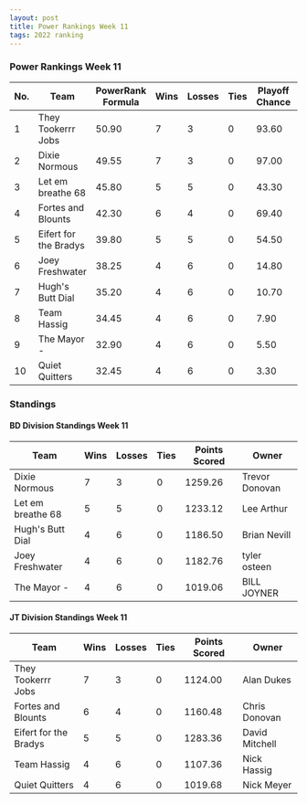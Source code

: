 ```yaml
---
layout: post
title: Power Rankings Week 11
tags: 2022 ranking
---
```


### Power Rankings Week 11

|   No. | Team                   |   PowerRank Formula |   Wins |   Losses |   Ties |   Playoff Chance |   Points Scored | Owner           |
|-------|------------------------|---------------------|--------|----------|--------|------------------|-----------------|-----------------|
|     1 | They Tookerrr Jobs     |               50.90 |      7 |        3 |      0 |            93.60 |         1124.00 | Alan Dukes      |
|     2 | Dixie Normous          |               49.55 |      7 |        3 |      0 |            97.00 |         1259.26 | Trevor  Donovan |
|     3 | Let em breathe 68      |               45.80 |      5 |        5 |      0 |            43.30 |         1233.12 | Lee Arthur      |
|     4 | Fortes and Blounts     |               42.30 |      6 |        4 |      0 |            69.40 |         1160.48 | Chris Donovan   |
|     5 | Eifert  for the Bradys |               39.80 |      5 |        5 |      0 |            54.50 |         1283.36 | David Mitchell  |
|     6 | Joey Freshwater        |               38.25 |      4 |        6 |      0 |            14.80 |         1182.76 | tyler osteen    |
|     7 | Hugh's  Butt Dial      |               35.20 |      4 |        6 |      0 |            10.70 |         1186.50 | Brian Nevill    |
|     8 | Team  Hassig           |               34.45 |      4 |        6 |      0 |             7.90 |         1107.36 | Nick Hassig     |
|     9 | The Mayor -            |               32.90 |      4 |        6 |      0 |             5.50 |         1019.06 | BILL JOYNER     |
|    10 | Quiet Quitters         |               32.45 |      4 |        6 |      0 |             3.30 |         1019.68 | Nick Meyer      |

### Standings

#### BD Division Standings Week 11

| Team              |   Wins |   Losses |   Ties |   Points Scored | Owner           |
|-------------------|--------|----------|--------|-----------------|-----------------|
| Dixie Normous     |      7 |        3 |      0 |         1259.26 | Trevor  Donovan |
| Let em breathe 68 |      5 |        5 |      0 |         1233.12 | Lee Arthur      |
| Hugh's  Butt Dial |      4 |        6 |      0 |         1186.50 | Brian Nevill    |
| Joey Freshwater   |      4 |        6 |      0 |         1182.76 | tyler osteen    |
| The Mayor -       |      4 |        6 |      0 |         1019.06 | BILL JOYNER     |

#### JT Division Standings Week 11

| Team                   |   Wins |   Losses |   Ties |   Points Scored | Owner          |
|------------------------|--------|----------|--------|-----------------|----------------|
| They Tookerrr Jobs     |      7 |        3 |      0 |         1124.00 | Alan Dukes     |
| Fortes and Blounts     |      6 |        4 |      0 |         1160.48 | Chris Donovan  |
| Eifert  for the Bradys |      5 |        5 |      0 |         1283.36 | David Mitchell |
| Team  Hassig           |      4 |        6 |      0 |         1107.36 | Nick Hassig    |
| Quiet Quitters         |      4 |        6 |      0 |         1019.68 | Nick Meyer     |
